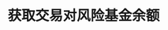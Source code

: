 ---
title: 获取交易对风险基金余额
position_number: 20
type: get
description: /az/future/market/v1/public/contract/risk-balance
parameters:
    -
        name: symbol
        type: string
        mandatory: true
        default: 
        description: 交易对
        ranges:
    -
        name: direction
        type: string
        mandatory: false
        default: NEXT
        description: 方向（PREV:上一页；NEXT:下一页）
        ranges: PREV;NEXT
    -
        name: id
        type: integer
        mandatory: false
        default: N/A
        description: id
        ranges:
    -
        name: limit
        type: integer
        mandatory: false
        default: 10
        description: 条数
        ranges:
content_markdown: 注：**此方法不需要签名**
left_code_blocks:
    -
        code_block: "public void getKLine() {\r\n\tString text = HttpUtil.get(URL + \"/data/api/az/future/market/v1/getKLine?market=btc_usdt&type=1min&since=0\");\r\n\tSystem.out.println(text);\r\n}"
        title: Java
        language: java
right_code_blocks:
    - code_block: |-
        {
          "error": {
            "code": "",
            "msg": ""
          },
          "msgInfo": "success",
          "returnCode": 0,
          "result": {
                "hasPrev": false,                     //是否有上一页
                "hasNext": true,                      //是否有下一页
                "items": [
                    {
                        "id": "554744372432733187",   //id
                        "coin": "usdt",               //币种
                        "amount": "-10624.3177",      //余额
                        "createdTime": 1761963365040  //时间戳
                    }
                ]
          }
        }
      title: Response
      language: json
---